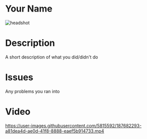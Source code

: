 # Your Name

![headshot](https://user-images.githubusercontent.com/5815592/187683184-7e0fd5c8-b6f7-4d63-b3ab-f21b67da0c31.jpeg)

# Description
A short description of what you did/didn't do

# Issues
Any problems you ran into

# Video

https://user-images.githubusercontent.com/5815592/187682293-a81dea4d-ae0d-41f8-8888-eaef5b914733.mp4
